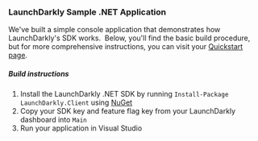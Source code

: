 ### LaunchDarkly Sample .NET Application  ###
We've built a simple console application that demonstrates how LaunchDarkly's SDK works.  Below, you'll find the basic build procedure, but for more comprehensive instructions, you can visit your [Quickstart page](https://app.launchdarkly.com/quickstart#/).
##### Build instructions  #####
1. Install the LaunchDarkly .NET SDK by running `Install-Package LaunchDarkly.Client` using [NuGet](http://docs.nuget.org/docs/start-here/using-the-package-manager-console) 
2. Copy your SDK key and feature flag key from your LaunchDarkly dashboard into `Main` 
3. Run your application in Visual Studio